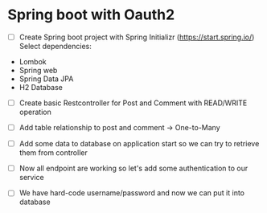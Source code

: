 # Spring boot with Oauth2

- [ ] Create Spring boot project with Spring Initializr (https://start.spring.io/)
Select dependencies:
- Lombok
- Spring web
- Spring Data JPA
- H2 Database

- [ ] Create basic Restcontroller for Post and Comment with READ/WRITE operation
- [ ] Add table relationship to post and comment -> One-to-Many
- [ ] Add some data to database on application start so we can try to retrieve them from controller
- [ ] Now all endpoint are working so let's add some authentication to our service
- [ ] We have hard-code username/password and now we can put it into database

